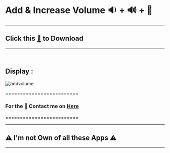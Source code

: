 # Add & Increase Volume 🔉 + 🔊 + 📢

--------------------------------
## Click this [🥑](https://github.com/VfvRizky/MyKit-Desktop/blob/main/Music%26Video/Add%20Volume/Add-Volume.zip) to Download
--------------------------------
</br>


## Display :


![addvolume](https://user-images.githubusercontent.com/73746365/156147723-70562cd3-74e7-4e1f-be41-9bb4b4e86ad4.gif)



=========================
### For the 🔐 Contact me on [Here](https://vfvrizky.my.id)
=========================

--------------------------------
## ⚠️ I'm not Own of all these Apps ⚠️
--------------------------------
